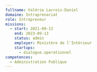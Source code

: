 ```yaml
---
fullname: Valérie Lacroix-Daniel
domaine: Intraprenariat
role: Intrapreneur
missions:
  - start: 2021-09-13
    end: 2023-09-13
    status: admin
    employer: Ministère de l'Intérieur
    startups:
      - dialogue.operationnel
competences:
  - Administration Publique
---
```

